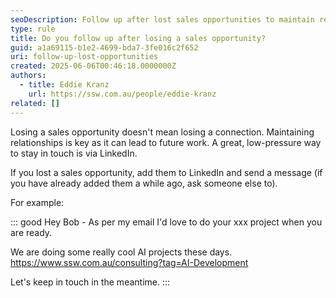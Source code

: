 ```yaml
---
seoDescription: Follow up after lost sales opportunities to maintain relationships, gather feedback, and convert prospects into future clients. Learn best practices for post-rejection communication.
type: rule
title: Do you follow up after losing a sales opportunity?
guid: a1a69115-b1e2-4699-bda7-3fe016c2f652
uri: follow-up-lost-opportunities
created: 2025-06-06T00:46:18.0000000Z
authors:
  - title: Eddie Kranz
    url: https://ssw.com.au/people/eddie-kranz
related: []
---
```


Losing a sales opportunity doesn't mean losing a connection. Maintaining relationships is key as it can lead to future work. A great, low-pressure way to stay in touch is via LinkedIn.

<!--endintro-->

If you lost a sales opportunity, add them to LinkedIn and send a message (if you have already added them a while ago, ask someone else to).

For example:

::: good
Hey Bob - As per my email I'd love to do your xxx project when you are ready.

We are doing some really cool AI projects these days.
<https://www.ssw.com.au/consulting?tag=AI-Development>

Let's keep in touch in the meantime.
:::
